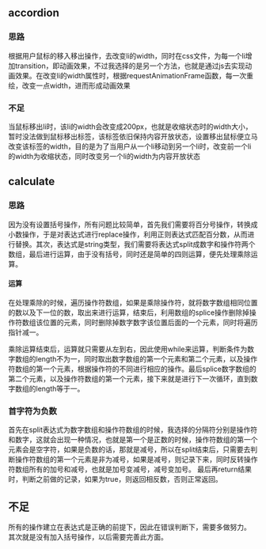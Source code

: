 ## accordion
### 思路
根据用户鼠标的移入移出操作，去改变li的width，同时在css文件，为每一个li增加transition，即动画效果，不过我选择的是另一个方法，也就是通过js去实现动画效果。在改变li的width属性时，根据requestAnimationFrame函数，每一次重绘，改变一点width，进而形成动画效果

### 不足
当鼠标移出li时，该li的width会改变成200px，也就是收缩状态时的width大小，暂时没法做到鼠标移出标签，该标签依旧保持内容开放状态，设置移出鼠标便立马改变该标签的width，目的是为了当用户从一个li移动到另一个li时，改变前一个li的width为收缩状态，同时改变另一个li的width为内容开放状态

## calculate
### 思路
因为没有设置括号操作，所有问题比较简单，首先我们需要将百分号操作，转换成小数操作，于是对表达式进行replace操作，利用正则表达式匹配百分数，从而进行替换。其次，表达式是string类型，我们需要将表达式split成数字和操作符两个数组，最后进行运算，由于没有括号，同时还是简单的四则运算，便先处理乘除运算。
#### 运算
在处理乘除的时候，遍历操作符数组，如果是乘除操作符，就将数字数组相同位置的数以及下一位的数，取出来进行运算，结束后，利用数组的splice操作删除掉操作符数组该位置的元素，同时删除掉数字数字该位置后面的一个元素，同时将遍历指针减一。

乘除运算结束后，运算就只需要从左到右，因此使用while来运算，判断条件为数字数组的length不为一，同时取出数字数组的第一个元素和第二个元素，以及操作符数组的第一个元素，根据操作符的不同进行相应的操作。最后splice数字数组的第二个元素，以及操作符数组的第一个元素，接下来就是进行下一次循环，直到数字数组的length等于一。

### 首字符为负数
首先在split表达式为数字数组和操作符数组的时候，我选择的分隔符分别是操作符和数字，这就会出现一种情况，也就是第一个是正数的时候，操作符数组的第一个元素会是空字符，如果是负数的话，那就是减号，所以在split结束后，只需要去判断操作符数组的第一个元素是非为减号，如果是减号，则记录下来，同时反转操作符数组所有的加号和减号，也就是加号变减号，减号变加号。
最后再return结果时，判断之前做的记录，如果为true，则返回相反数，否则正常返回。

## 不足
所有的操作建立在表达式是正确的前提下，因此在错误判断下，需要多做努力。
其次就是没有加入括号操作，以后需要完善此方面。